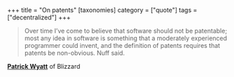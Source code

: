 +++
title = "On patents"
[taxonomies]
category = ["quote"]
tags = ["decentralized"]
+++
> Over time I’ve come to believe that software should not be patentable; most any idea in software is something that a moderately experienced programmer could invent, and the definition of patents requires that patents be non-obvious. Nuff said.

**[Patrick Wyatt](http://www.codeofhonor.com/blog/the-making-of-warcraft-part-3)** of Blizzard
